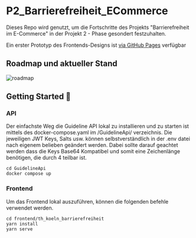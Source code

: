 # P2_Barrierefreiheit_ECommerce
Dieses Repo wird genutzt, um die Fortschritte des Projekts "Barrierefreiheit im E-Commerce" in der Projekt 2 - Phase gesondert festzuhalten.

Ein erster Prototyp des Frontends-Designs ist [via GitHub Pages](https://sebastianbroc.github.io/P2_Barrierefreiheit_ECommerce/#/) verfügbar

## Roadmap und aktueller Stand
![roadmap](https://github.com/sebastianbroc/P2_Barrierefreiheit_ECommerce/assets/63352229/92b266ef-6879-4899-bd63-6f00e126b6cf)

## Getting Started 🚀
### API
Der einfachste Weg die Guideline API lokal zu installieren und zu starten ist mittels des docker-compose.yaml im /GuidelineApi/ verzeichnis.
Die jeweiligen JWT Keys, Salts usw. können selbstverständlich in der .env datei nach eigenem belieben geändert werden. 
Dabei sollte darauf geachtet werden dass die Keys Base64 Kompatibel und somit eine Zeichenlänge benötigen, die durch 4 teilbar ist.

```shell
cd GuidelineApi
docker compose up
```

### Frontend
Um das Frontend lokal auszuführen, können die folgenden befehle verwendet werden.

```shell
cd frontend/th_koeln_barrierefreiheit
yarn install
yarn serve
```
